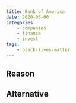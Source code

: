 ```yaml
---
title: Bank of America
date: 2020-06-06
categories:
    - companies
    - finance
    - invest
tags:
    - black-lives-matter
---
```


## Reason


## Alternative

